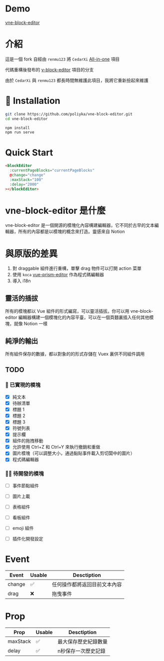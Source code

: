 # Demo

[vne-block-editor](https://vne-block-editor.poliyka.xyz)

# 介紹

這是一個 fork 自經由 `renmu123` 將 `CedarXi` [All-in-one](https://github.com/CedarXi/All-in-one) 項目

代碼重構後發布的 [v-block-editor](https://github.com/renmu123/v-block-editor) 項目的分支

由於 `CedarXi` 與 `renmu123` 都長時間無維護此項目，我將它重新撿起來維護

# 💾 Installation

```bash
git clone https://github.com/poliyka/vne-block-editor.git
cd vne-block-editor

npm install
npm run serve
```

# Quick Start

```html
<blockEditor
  :currentPageBlocks="currentPageBlocks"
  @change="change"
  :maxStack="100"
  :delay="2000"
></blockEditor>
```

# vne-block-editor 是什麼

vne-block-editor 是一個開源的模塊化內容構建編輯器，它不同於古早的文本編輯器，所有的內容都是以模塊的概念來打造。靈感來自 Notion

# 與原版的差異

1. 對 draggable 組件進行重構，單擊 drag 物件可以打開 action 菜單
2. 使用 `koca` [vue-prism-editor](https://github.com/koca/vue-prism-editor) 作為程式碼編輯器
3. 導入 i18n

## 靈活的插拔

所有的模塊都以 Vue 組件的形式編寫，可以靈活插拔。你可以用 vne-block-editor 編輯器構建一個模塊化的內容平臺，可以在一個頁麵裏插入任何其他模塊，就像 Notion 一樣

## 純淨的輸出

所有組件保存的數據，都以對象的的形式存儲在 Vuex 裏供不同組件調用

## TODO

### 👏 已實現的模塊

- [x] 純文本
- [x] 待辦清單
- [x] 標題 1
- [x] 標題 2
- [x] 標題 3
- [x] 符號列表
- [x] 提示欄
- [x] 組件的拖拽移動
- [x] 允許使用 Ctrl+Z 和 Ctrl+Y 來執行撤銷和重做
- [x] 圖片模塊（可以調整大小，通過黏貼事件載入剪切闆中的圖片）
- [x] 程式碼編輯器

### 🧑‍💻 待開發的模塊

- [ ] 事件節點組件
- [ ] 圖片上載
- [ ] 表格組件
- [ ] 看板組件
- [ ] emoji 組件
- [ ] 插件化開發設定



# Event

| Event   | Usable             | Desctiption             |
| ------- | -------            | ----------------------- |
| change  | :white_check_mark: | 任何操作都將返回目前文本內容 |
| drag    | :x:                | 拖曳事件                 |

# Prop

| Prop     | Usable             | Desctiption             |
| -------- | -------            | ----------------------- |
| maxStack | :white_check_mark: | 最大保存歷史紀錄數量        |
| delay    | :white_check_mark: | n秒保存一次歷史記錄         |
